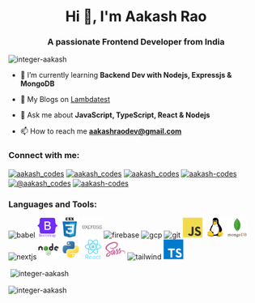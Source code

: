 <h1 align="center">Hi 👋, I'm Aakash Rao</h1>
<h3 align="center">A passionate Frontend Developer from India</h3>

<p align="left"> <img src="https://komarev.com/ghpvc/?username=integer-aakash&label=Profile%20views&color=0e75b6&style=flat" alt="integer-aakash" /> </p>

- 🌱 I’m currently learning **Backend Dev with Nodejs, Expressjs & MongoDB**

- 📝 My Blogs on [Lambdatest](https://www.lambdatest.com/blog/author/aakashrao02/)

- 💬 Ask me about **JavaScript, TypeScript, React & Nodejs**

- 📫 How to reach me **aakashraodev@gmail.com**

<h3 align="left">Connect with me:</h3>
<p align="left">
<a href="https://codepen.io/aakash_codes" target="blank"><img align="center" src="https://raw.githubusercontent.com/rahuldkjain/github-profile-readme-generator/master/src/images/icons/Social/codepen.svg" alt="aakash_codes" height="30" width="40" /></a>
<a href="https://dev.to/aakash_codes" target="blank"><img align="center" src="https://raw.githubusercontent.com/rahuldkjain/github-profile-readme-generator/master/src/images/icons/Social/devto.svg" alt="aakash_codes" height="30" width="40" /></a>
<a href="https://twitter.com/aakash_codes" target="blank"><img align="center" src="https://raw.githubusercontent.com/rahuldkjain/github-profile-readme-generator/master/src/images/icons/Social/twitter.svg" alt="aakash_codes" height="30" width="40" /></a>
<a href="https://linkedin.com/in/aakash-codes" target="blank"><img align="center" src="https://raw.githubusercontent.com/rahuldkjain/github-profile-readme-generator/master/src/images/icons/Social/linked-in-alt.svg" alt="aakash-codes" height="30" width="40" /></a>
<a href="https://medium.com/@aakash_codes" target="blank"><img align="center" src="https://raw.githubusercontent.com/rahuldkjain/github-profile-readme-generator/master/src/images/icons/Social/medium.svg" alt="@aakash_codes" height="30" width="40" /></a>
<a href="https://www.leetcode.com/aakash-codes" target="blank"><img align="center" src="https://raw.githubusercontent.com/rahuldkjain/github-profile-readme-generator/master/src/images/icons/Social/leet-code.svg" alt="aakash-codes" height="30" width="40" /></a>
</p>

<h3 align="left">Languages and Tools:</h3>
<p align="left"> 
  <img src="https://www.vectorlogo.zone/logos/babeljs/babeljs-icon.svg" alt="babel" width="40" height="40"/> 
  <img src="https://raw.githubusercontent.com/devicons/devicon/master/icons/bootstrap/bootstrap-plain-wordmark.svg" alt="bootstrap" width="40" height="40"/> 
  <img src="https://raw.githubusercontent.com/devicons/devicon/master/icons/css3/css3-original-wordmark.svg" alt="css3" width="40" height="40"/> 
  <img src="https://raw.githubusercontent.com/devicons/devicon/master/icons/express/express-original-wordmark.svg" alt="express" width="40" height="40"/> 
  <img src="https://www.vectorlogo.zone/logos/firebase/firebase-icon.svg" alt="firebase" width="40" height="40"/> 
  <img src="https://www.vectorlogo.zone/logos/google_cloud/google_cloud-icon.svg" alt="gcp" width="40" height="40"/> 
  <img src="https://www.vectorlogo.zone/logos/git-scm/git-scm-icon.svg" alt="git" width="40" height="40"/> 
  <img src="https://raw.githubusercontent.com/devicons/devicon/master/icons/javascript/javascript-original.svg" alt="javascript" width="40" height="40"/> 
  <img src="https://raw.githubusercontent.com/devicons/devicon/master/icons/linux/linux-original.svg" alt="linux" width="40" height="40"/> 
  <img src="https://raw.githubusercontent.com/devicons/devicon/master/icons/mongodb/mongodb-original-wordmark.svg" alt="mongodb" width="40" height="40"/> 
  <img src="https://cdn.worldvectorlogo.com/logos/nextjs-2.svg" alt="nextjs" width="40" height="40"/> 
  <img src="https://raw.githubusercontent.com/devicons/devicon/master/icons/nodejs/nodejs-original-wordmark.svg" alt="nodejs" width="40" height="40"/> 
  <img src="https://raw.githubusercontent.com/devicons/devicon/master/icons/python/python-original.svg" alt="python" width="40" height="40"/> 
  <img src="https://raw.githubusercontent.com/devicons/devicon/master/icons/react/react-original-wordmark.svg" alt="react" width="40" height="40"/> 
  <img src="https://raw.githubusercontent.com/devicons/devicon/master/icons/sass/sass-original.svg" alt="sass" width="40" height="40"/> 
  <img src="https://www.vectorlogo.zone/logos/tailwindcss/tailwindcss-icon.svg" alt="tailwind" width="40" height="40"/> 
  <img src="https://raw.githubusercontent.com/devicons/devicon/master/icons/typescript/typescript-original.svg" alt="typescript" width="40" height="40"/> 
</p>

<p>&nbsp;<img align="center" src="https://github-readme-stats.vercel.app/api?username=integer-aakash&show_icons=true&locale=en" alt="integer-aakash" /></p>

<p><img align="center" src="https://github-readme-streak-stats.herokuapp.com/?user=integer-aakash&" alt="integer-aakash" /></p>
